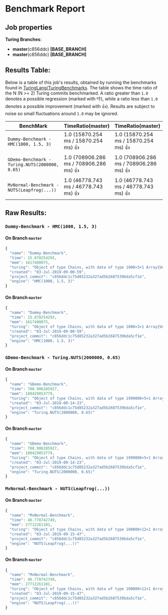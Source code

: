 # Benchmark Report

## Job properties

**Turing Branches**:
- **master**(c856ddc) **[BASE_BRANCH]**
- **master**(c856ddc) **[BASE_BRANCH]**

## Results Table:

Below is a table of this job's results, obtained by running the
benchmarks found in
[TuringLang/TuringBenchmarks](https://github.com/TuringLang/TuringBenchmarks). The
table shows the time ratio of the N (N >= 2) Turing commits
benchmarked. A ratio greater than `1.0` denotes a possible regression
(marked with :-1:), while a ratio less than `1.0` denotes a possible
improvement (marked with :+1:). Results are subject to
noise so small fluctuations around `1.0` may be ignored.

| BenchMark    |  TimeRatio(master) |  TimeRatio(master) | 
| -----------  |  ----------------------- |  ----------------------- | 
| `Dummy-Benchmark - HMC(1000, 1.5, 3)` |  1.0 (15870.254 ms / 15870.254 ms) :+1: |  1.0 (15870.254 ms / 15870.254 ms) :+1: | 
| `GDemo-Benchmark - Turing.NUTS(2000000, 0.65)` |  1.0 (708906.286 ms / 708906.286 ms) :+1: |  1.0 (708906.286 ms / 708906.286 ms) :+1: | 
| `MvNormal-Benchmark - NUTS(Leapfrog(...))` |  1.0 (46778.743 ms / 46778.743 ms) :+1: |  1.0 (46778.743 ms / 46778.743 ms) :+1: | 

## Raw Results:

### `Dummy-Benchmark - HMC(1000, 1.5, 3)`
#### On Branch `master`
```javascript
{
  "name": "Dummy-Benchmark",
  "time": 15.870254293,
  "mem": 1617400075,
  "turing": "Object of type Chains, with data of type 1000×3×1 Array{Union{Missing, Float64},3}\n\nLog evidence      = 0.0\nIterations        = 1:1000\nThinning interval = 1\nChains            = 1\nSamples per chain = 1000\ninternals         = eval_num, lp\nparameters        = p\n\nparameters\n   Mean    SD   Naive SE  MCSE    ESS  \np 0.7374 0.1083   0.0034 0.0124 75.7606\n\n",
  "created": "03-Jul-2019-09-00-59",
  "project_commit": "c856ddc1c75d85232a327ad5b2687539bda5cf1e",
  "engine": "HMC(1000, 1.5, 3)"
}

```

#### On Branch `master`
```javascript
{
  "name": "Dummy-Benchmark",
  "time": 15.870254293,
  "mem": 1617400075,
  "turing": "Object of type Chains, with data of type 1000×3×1 Array{Union{Missing, Float64},3}\n\nLog evidence      = 0.0\nIterations        = 1:1000\nThinning interval = 1\nChains            = 1\nSamples per chain = 1000\ninternals         = eval_num, lp\nparameters        = p\n\nparameters\n   Mean    SD   Naive SE  MCSE    ESS  \np 0.7374 0.1083   0.0034 0.0124 75.7606\n\n",
  "created": "03-Jul-2019-09-00-59",
  "project_commit": "c856ddc1c75d85232a327ad5b2687539bda5cf1e",
  "engine": "HMC(1000, 1.5, 3)"
}

```

### `GDemo-Benchmark - Turing.NUTS(2000000, 0.65)`
#### On Branch `master`
```javascript
{
  "name": "GDemo-Benchmark",
  "time": 708.906285927,
  "mem": 189429053779,
  "turing": "Object of type Chains, with data of type 1999000×5×1 Array{Union{Missing, Float64},3}\n\nLog evidence      = 0.0\nIterations        = 1:1999000\nThinning interval = 1\nChains            = 1\nSamples per chain = 1999000\ninternals         = eval_num, lf_eps, lp\nparameters        = m, s\n\nparameters\n   Mean    SD   Naive SE  MCSE        ESS     \nm 1.1666 0.7899   0.0006 0.0013 3.91815036×10⁵\ns 1.9916 1.8765   0.0013 0.0029 4.23132691×10⁵\n\n",
  "created": "03-Jul-2019-09-14-23",
  "project_commit": "c856ddc1c75d85232a327ad5b2687539bda5cf1e",
  "engine": "Turing.NUTS(2000000, 0.65)"
}

```

#### On Branch `master`
```javascript
{
  "name": "GDemo-Benchmark",
  "time": 708.906285927,
  "mem": 189429053779,
  "turing": "Object of type Chains, with data of type 1999000×5×1 Array{Union{Missing, Float64},3}\n\nLog evidence      = 0.0\nIterations        = 1:1999000\nThinning interval = 1\nChains            = 1\nSamples per chain = 1999000\ninternals         = eval_num, lf_eps, lp\nparameters        = m, s\n\nparameters\n   Mean    SD   Naive SE  MCSE        ESS     \nm 1.1666 0.7899   0.0006 0.0013 3.91815036×10⁵\ns 1.9916 1.8765   0.0013 0.0029 4.23132691×10⁵\n\n",
  "created": "03-Jul-2019-09-14-23",
  "project_commit": "c856ddc1c75d85232a327ad5b2687539bda5cf1e",
  "engine": "Turing.NUTS(2000000, 0.65)"
}

```

### `MvNormal-Benchmark - NUTS(Leapfrog(...))`
#### On Branch `master`
```javascript
{
  "name": "MvNormal-Benchmark",
  "time": 46.778742749,
  "mem": 27712261101,
  "turing": "Object of type Chains, with data of type 100000×12×1 Array{Union{Missing, Float64},3}\n\nLog evidence      = 0.0\nIterations        = 1:100000\nThinning interval = 1\nChains            = 1\nSamples per chain = 100000\ninternals         = eval_num, lp\nparameters        = θ[8], θ[9], θ[1], θ[3], θ[5], θ[2], θ[7], θ[10], θ[4], θ[6]\n\nparameters\n        Mean    SD   Naive SE  MCSE     ESS   \n θ[1]  0.0264 0.9986   0.0032 0.0119 7046.0440\n θ[2]  0.0166 1.0042   0.0032 0.0121 6941.4360\n θ[3]  0.0123 1.0061   0.0032 0.0123 6677.6436\n θ[4] -0.0162 0.9942   0.0031 0.0119 7019.2353\n θ[5] -0.0009 1.0066   0.0032 0.0119 7207.4168\n θ[6] -0.0187 1.0077   0.0032 0.0125 6465.9845\n θ[7] -0.0137 1.",
  "created": "03-Jul-2019-09-15-47",
  "project_commit": "c856ddc1c75d85232a327ad5b2687539bda5cf1e",
  "engine": "NUTS(Leapfrog(...))"
}

```

#### On Branch `master`
```javascript
{
  "name": "MvNormal-Benchmark",
  "time": 46.778742749,
  "mem": 27712261101,
  "turing": "Object of type Chains, with data of type 100000×12×1 Array{Union{Missing, Float64},3}\n\nLog evidence      = 0.0\nIterations        = 1:100000\nThinning interval = 1\nChains            = 1\nSamples per chain = 100000\ninternals         = eval_num, lp\nparameters        = θ[8], θ[9], θ[1], θ[3], θ[5], θ[2], θ[7], θ[10], θ[4], θ[6]\n\nparameters\n        Mean    SD   Naive SE  MCSE     ESS   \n θ[1]  0.0264 0.9986   0.0032 0.0119 7046.0440\n θ[2]  0.0166 1.0042   0.0032 0.0121 6941.4360\n θ[3]  0.0123 1.0061   0.0032 0.0123 6677.6436\n θ[4] -0.0162 0.9942   0.0031 0.0119 7019.2353\n θ[5] -0.0009 1.0066   0.0032 0.0119 7207.4168\n θ[6] -0.0187 1.0077   0.0032 0.0125 6465.9845\n θ[7] -0.0137 1.",
  "created": "03-Jul-2019-09-15-47",
  "project_commit": "c856ddc1c75d85232a327ad5b2687539bda5cf1e",
  "engine": "NUTS(Leapfrog(...))"
}

```


